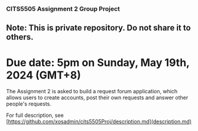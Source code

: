 ### CITS5505 Assignment 2 Group Project  
  
## Note: This is private repository. Do not share it to others.  
  
# Due date: 5pm on Sunday, May 19th, 2024 (GMT+8)  
  
The Assignment 2 is asked to build a request forum application, which allows users to create accounts, post their own requests and answer other people's requests.  
  
For full description, see [https://github.com/xosadmin/cits5505Proj/description.md](description.md)  
